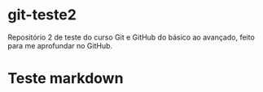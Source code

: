 # git-teste2
Repositório 2 de teste do curso Git e GitHub do básico ao avançado, feito para me aprofundar no GitHub.

# Teste markdown
